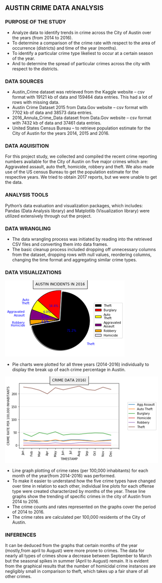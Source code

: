 ## AUSTIN CRIME DATA ANALYSIS

### PURPOSE OF THE STUDY
* Analyze data to identify trends in crime across the City of Austin over the years (from 2014 to 2016).
* To determine a comparison of the crime rate with respect to the area of occurrence (districts) and time of the year (months).
* To identify a particular crime type likeliest to occur at a certain season of the year.
* And to determine the spread of particular crimes across the city with respect to the districts. 

### DATA SOURCES

* Austin_Crime dataset was retrieved from the Kaggle website – csv format with 19121 kb of data and 159464 data entries. 
    This had a lot of rows with missing data.
* Austin Crime Dataset 2015 from Data.Gov website – csv format with 7702 kb of data and 38573 data entries.
* 2016_Annula_Crime_Data dataset from Data.Gov website – csv format with 7432 kb of data and 37461 data entries.
* United States Census Bureau – to retrieve population estimate for the City of Austin for the years 2014, 2015 and 2016.

### DATA AQUISITION
For this project study, we collected and compiled the recent crime reporting numbers available for the City of Austin on five major crimes which are: Aggravated assault, auto theft, homicide, robbery and theft. We also made use of the US census Bureau to get the population estimate for the respective years. We tried to obtain 2017 reports, but we were unable to get the data. 

### ANALYSIS TOOLS
Python’s data evaluation and visualization packages, which includes:
      Pandas (Data Analysis library) and 
      Matplotlib (Visualization library) were utilized extensively through out the project.

### DATA WRANGLING
* The data wrangling process was initiated by reading into the retrieved CSV files and converting them into data frames.
* The basic cleanup process included dropping off unnecessary columns from the dataset, dropping rows with null values, 
  reordering columns, changing the time format and aggregating similar crime types.

### DATA VISUALIZATIONS

![Screenshot](images/piechart_2016.png) 

* Pie charts were plotted for all three years (2014-2016) individually to display the break up of each crime percentage 
  in Austin.

![Screenshot](images/linechart_month_2016.png) 

* Line graph plotting of crime rates (per 100,000 inhabitants) for each month of the year(from 2014-2016) was performed. 
* To make it easier to understand how the five crime types have changed over time in relation to each other, individual 
  line plots for each offense type were created characterized by months of the year. These line graphs show the trending 
  of specific crimes in the city of Austin from 2014 to 2016. 
* The crime counts and rates represented on the graphs cover the period of 2014 to 2016.
* The crime rates are calculated per 100,000 residents of the City of Austin.

### INFERENCES

 It can be deduced from the graphs that certain months of the year (mostly,from april to August) were more prone to crimes. 
 The data for nearly all types of crimes show a decrease between September to March but the seasonal spikes in summer (April to August) remain. 
 It is evident from the graphical results that the number of homicidal crime instances are negligibly small in comparison to theft, which takes up a fair share of all other crimes.
  
